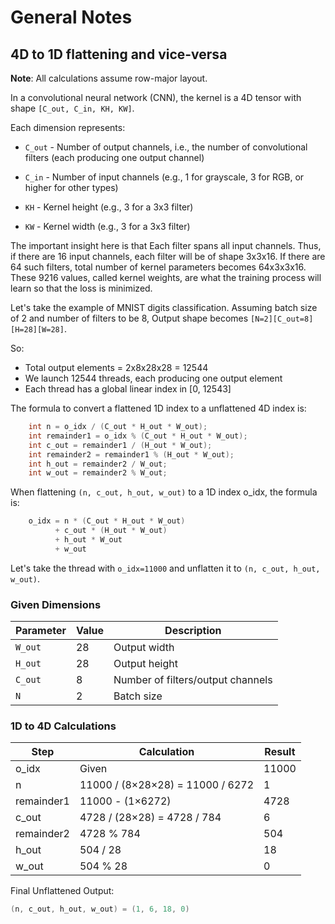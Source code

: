 # General Notes

## 4D to 1D flattening and vice-versa
**Note**: All calculations assume row-major layout.

In a convolutional neural network (CNN), the kernel is a 4D tensor with shape `[C_out, C_in, KH, KW]`.

Each dimension represents:

* `C_out` - Number of output channels, i.e., the number of convolutional filters (each producing one output channel)

* `C_in` - Number of input channels (e.g., 1 for grayscale, 3 for RGB, or higher for other types)

* `KH` - Kernel height (e.g., 3 for a 3x3 filter)

* `KW` - Kernel width (e.g., 3 for a 3x3 filter)

The important insight here is that Each filter spans all input channels. Thus, if there are 16 input channels, each filter will be of shape 3x3x16. If there are 64 such filters, total number of kernel parameters becomes 64x3x3x16. These 9216 values, called kernel weights, are what the training process will learn so that the loss is minimized.

Let's take the example of MNIST digits classification. Assuming batch size of 2 and number of filters to be 8, Output shape becomes `[N=2][C_out=8][H=28][W=28]`.

So:

* Total output elements = 2x8x28x28 = 12544
* We launch 12544 threads, each producing one output element
* Each thread has a global linear index in [0, 12543]

The formula to convert a flattened 1D index to a unflattened 4D index is:

```cpp
    int n = o_idx / (C_out * H_out * W_out);
    int remainder1 = o_idx % (C_out * H_out * W_out);
    int c_out = remainder1 / (H_out * W_out);
    int remainder2 = remainder1 % (H_out * W_out);
    int h_out = remainder2 / W_out;
    int w_out = remainder2 % W_out;
```

When flattening `(n, c_out, h_out, w_out)` to a 1D index o_idx, the formula is:

```cpp
	o_idx = n * (C_out * H_out * W_out)
	      + c_out * (H_out * W_out)
	      + h_out * W_out
	      + w_out
```

Let's take the thread with `o_idx=11000` and unflatten it to `(n, c_out, h_out, w_out)`.

### Given Dimensions

| Parameter | Value | Description                      |
|-----------|-------|----------------------------------|
| `W_out`   | 28    | Output width                     |
| `H_out`   | 28    | Output height                    |
| `C_out`   | 8     | Number of filters/output channels|
| `N`       | 2     | Batch size                       |

### 1D to 4D Calculations

| Step     | Calculation                            | Result |
|----------|----------------------------------------|--------|
| o_idx    | Given                                  | 11000  |
| n        | 11000 / (8×28×28) = 11000 / 6272       | 1      |
| remainder1 | 11000 - (1×6272)                       | 4728   |
| c_out    | 4728 / (28×28) = 4728 / 784            | 6      |
| remainder2 | 4728 % 784                         | 504    |
| h_out    | 504 / 28                               | 18     |
| w_out    | 504 % 28                               | 0      |


Final Unflattened Output:

```cpp
(n, c_out, h_out, w_out) = (1, 6, 18, 0)
```




	
	
